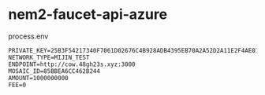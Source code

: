 # nem2-faucet-api-azure

process.env

```
PRIVATE_KEY=25B3F54217340F7061D02676C4B928ADB4395EB70A2A52D2A11E2F4AE011B03E
NETWORK_TYPE=MIJIN_TEST
ENDPOINT=http://cow.48gh23s.xyz:3000
MOSAIC_ID=85BBEA6CC462B244
AMOUNT=1000000000
FEE=0
```